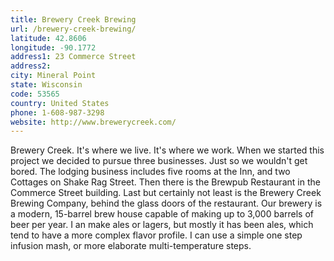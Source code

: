 ```yaml
---
title: Brewery Creek Brewing
url: /brewery-creek-brewing/
latitude: 42.8606
longitude: -90.1772
address1: 23 Commerce Street
address2: 
city: Mineral Point
state: Wisconsin
code: 53565
country: United States
phone: 1-608-987-3298
website: http://www.brewerycreek.com/
---
```

Brewery Creek.  It's where we live.  It's where we work.  When we started this project we decided to pursue three businesses.  Just so we wouldn't get bored.  The lodging business includes five rooms at the Inn, and two Cottages on Shake Rag Street.  Then there is the Brewpub Restaurant in the Commerce Street building.  Last but certainly not least is the Brewery Creek Brewing Company, behind the glass doors of the restaurant. Our brewery is a modern, 15-barrel brew house capable of making up to 3,000 barrels of beer per year. I an make ales or lagers, but mostly it has been ales, which tend to have a more complex flavor profile.  I can use a simple one step infusion mash, or more elaborate multi-temperature steps.
